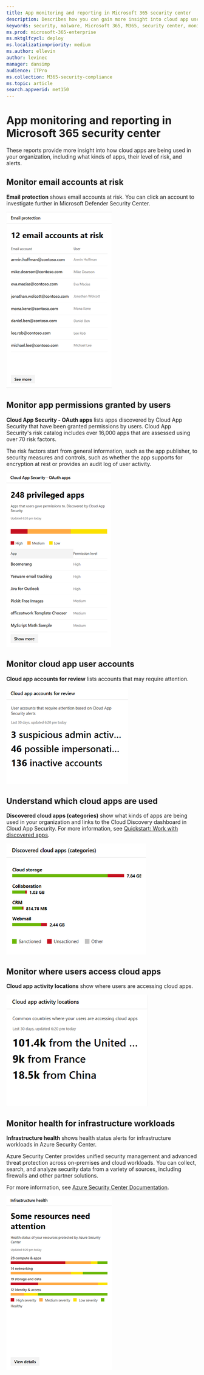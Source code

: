 ```yaml
---
title: App monitoring and reporting in Microsoft 365 security center
description: Describes how you can gain more insight into cloud app use in your organization
keywords: security, malware, Microsoft 365, M365, security center, monitor, report, apps
ms.prod: microsoft-365-enterprise
ms.mktglfcycl: deploy
ms.localizationpriority: medium
ms.author: ellevin
author: levinec
manager: dansimp
audience: ITPro
ms.collection: M365-security-compliance  
ms.topic: article
search.appverid: met150
---
```


# App monitoring and reporting in Microsoft 365 security center

These reports provide more insight into how cloud apps are being used in your organization, including what kinds of apps, their level of risk, and alerts.

## Monitor email accounts at risk

**Email protection** shows email accounts at risk. You can click an account to investigate further in Microsoft Defender Security Center.

![Email protection card](../media/security-docs/email-protection.png)

## Monitor app permissions granted by users

**Cloud App Security - OAuth apps** lists apps discovered by Cloud App Security that have been granted permissions by users. Cloud App Security's risk catalog includes over 16,000 apps that are assessed using over 70 risk factors.

The risk factors start from general information, such as the app publisher, to security measures and controls, such as whether the app supports for encryption at rest or provides an audit log of user activity.

![Cloud App Security OAuth apps card](../media/security-docs/cloud-app-security-oauth-apps.png)

## Monitor cloud app user accounts

**Cloud app accounts for review** lists accounts that may require attention.

![Cloud App accounts for review card](../media/security-docs/cloud-app-accounts-for-review.png)

## Understand which cloud apps are used

**Discovered cloud apps (categories)** show what kinds of apps are being used in your organization and links to the Cloud Discovery dashboard in Cloud App Security. For more information, see [Quickstart: Work with discovered apps](https://docs.microsoft.com/cloud-app-security/discovered-apps).  

![Discovered cloud apps categories card](../media/security-docs/discovered-cloud-apps-categories.png)

## Monitor where users access cloud apps

**Cloud app activity locations** show where users are accessing cloud apps.

![Cloud App activity locations card](../media/security-docs/cloud-app-activity-locations.png)

## Monitor health for infrastructure workloads

**Infrastructure health** shows health status alerts for infrastructure workloads in Azure Security Center.

Azure Security Center provides unified security management and advanced threat protection across on-premises and cloud workloads. You can collect, search, and analyze security data from a variety of sources, including firewalls and other partner solutions.

For more information, see [Azure Security Center Documentation](https://docs.microsoft.com/azure/security-center/).

![Infrastructure health card](../media/security-docs/infrastructure-health.png)
